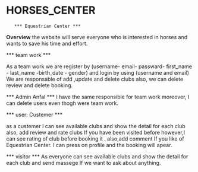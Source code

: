 # HORSES_CENTER

       *** Equestrian Center ***
        

**Overview**
 the website will serve everyone who is interested in horses and wants to save his time and effort.

 
 *** team work ***

As a team work we are register by (username- email- passward- first_name - last_name -birth_date - gender)
and login by using (username and email)
We are responsable of add ,update and delete clubs also, we can delete review and delete booking.

 *** Admin Anfal ***
 I have the same responsible for team work moreover, I can delete users even thogh were team work.

 *** user: Custemer ***

 as a custemer I can see available clubs and show the detail for each club also, add review and rate clubs If you have been visited before however,I can see rating of club before booking it .
 also,add comment If you like of Equestrian Center. I can press on profile and the booking will apear.

 *** visitor ***
  As everyone can see available clubs and show the detail for each club and send massege If we want to ask about anything.   

